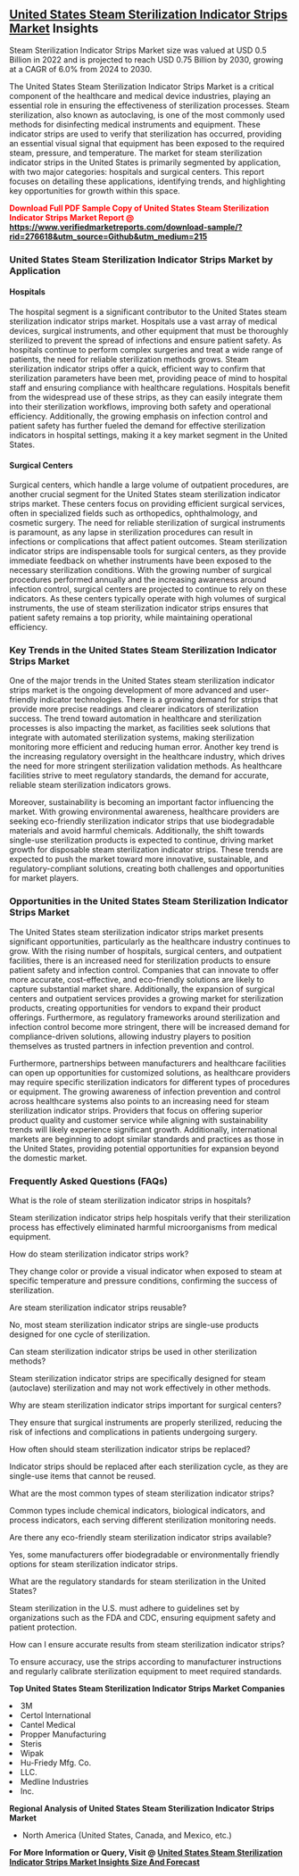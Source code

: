 <h2><a href="https://www.verifiedmarketreports.com/download-sample/?rid=276618&amp;utm_source=Github&amp;utm_medium=215" target="_blank">United States Steam Sterilization Indicator Strips Market</a> Insights</h2><p>Steam Sterilization Indicator Strips Market size was valued at USD 0.5 Billion in 2022 and is projected to reach USD 0.75 Billion by 2030, growing at a CAGR of 6.0% from 2024 to 2030.</p><p><p>The United States Steam Sterilization Indicator Strips Market is a critical component of the healthcare and medical device industries, playing an essential role in ensuring the effectiveness of sterilization processes. Steam sterilization, also known as autoclaving, is one of the most commonly used methods for disinfecting medical instruments and equipment. These indicator strips are used to verify that sterilization has occurred, providing an essential visual signal that equipment has been exposed to the required steam, pressure, and temperature. The market for steam sterilization indicator strips in the United States is primarily segmented by application, with two major categories: hospitals and surgical centers. This report focuses on detailing these applications, identifying trends, and highlighting key opportunities for growth within this space. <b><p><span class=""><span style="color: #ff0000;"><strong>Download Full PDF Sample Copy of United States Steam Sterilization Indicator Strips Market Report</strong> @ </span><a href="https://www.verifiedmarketreports.com/download-sample/?rid=276618&amp;utm_source=Github&amp;utm_medium=215" target="_blank">https://www.verifiedmarketreports.com/download-sample/?rid=276618&amp;utm_source=Github&amp;utm_medium=215</a></span></p></b> <h3>United States Steam Sterilization Indicator Strips Market by Application</h3> <h4>Hospitals</h4> <p>The hospital segment is a significant contributor to the United States steam sterilization indicator strips market. Hospitals use a vast array of medical devices, surgical instruments, and other equipment that must be thoroughly sterilized to prevent the spread of infections and ensure patient safety. As hospitals continue to perform complex surgeries and treat a wide range of patients, the need for reliable sterilization methods grows. Steam sterilization indicator strips offer a quick, efficient way to confirm that sterilization parameters have been met, providing peace of mind to hospital staff and ensuring compliance with healthcare regulations. Hospitals benefit from the widespread use of these strips, as they can easily integrate them into their sterilization workflows, improving both safety and operational efficiency. Additionally, the growing emphasis on infection control and patient safety has further fueled the demand for effective sterilization indicators in hospital settings, making it a key market segment in the United States. <h4>Surgical Centers</h4> <p>Surgical centers, which handle a large volume of outpatient procedures, are another crucial segment for the United States steam sterilization indicator strips market. These centers focus on providing efficient surgical services, often in specialized fields such as orthopedics, ophthalmology, and cosmetic surgery. The need for reliable sterilization of surgical instruments is paramount, as any lapse in sterilization procedures can result in infections or complications that affect patient outcomes. Steam sterilization indicator strips are indispensable tools for surgical centers, as they provide immediate feedback on whether instruments have been exposed to the necessary sterilization conditions. With the growing number of surgical procedures performed annually and the increasing awareness around infection control, surgical centers are projected to continue to rely on these indicators. As these centers typically operate with high volumes of surgical instruments, the use of steam sterilization indicator strips ensures that patient safety remains a top priority, while maintaining operational efficiency. <h3>Key Trends in the United States Steam Sterilization Indicator Strips Market</h3> <p>One of the major trends in the United States steam sterilization indicator strips market is the ongoing development of more advanced and user-friendly indicator technologies. There is a growing demand for strips that provide more precise readings and clearer indicators of sterilization success. The trend toward automation in healthcare and sterilization processes is also impacting the market, as facilities seek solutions that integrate with automated sterilization systems, making sterilization monitoring more efficient and reducing human error. Another key trend is the increasing regulatory oversight in the healthcare industry, which drives the need for more stringent sterilization validation methods. As healthcare facilities strive to meet regulatory standards, the demand for accurate, reliable steam sterilization indicators grows. <p>Moreover, sustainability is becoming an important factor influencing the market. With growing environmental awareness, healthcare providers are seeking eco-friendly sterilization indicator strips that use biodegradable materials and avoid harmful chemicals. Additionally, the shift towards single-use sterilization products is expected to continue, driving market growth for disposable steam sterilization indicator strips. These trends are expected to push the market toward more innovative, sustainable, and regulatory-compliant solutions, creating both challenges and opportunities for market players. <h3>Opportunities in the United States Steam Sterilization Indicator Strips Market</h3> <p>The United States steam sterilization indicator strips market presents significant opportunities, particularly as the healthcare industry continues to grow. With the rising number of hospitals, surgical centers, and outpatient facilities, there is an increased need for sterilization products to ensure patient safety and infection control. Companies that can innovate to offer more accurate, cost-effective, and eco-friendly solutions are likely to capture substantial market share. Additionally, the expansion of surgical centers and outpatient services provides a growing market for sterilization products, creating opportunities for vendors to expand their product offerings. Furthermore, as regulatory frameworks around sterilization and infection control become more stringent, there will be increased demand for compliance-driven solutions, allowing industry players to position themselves as trusted partners in infection prevention and control. <p>Furthermore, partnerships between manufacturers and healthcare facilities can open up opportunities for customized solutions, as healthcare providers may require specific sterilization indicators for different types of procedures or equipment. The growing awareness of infection prevention and control across healthcare systems also points to an increasing need for steam sterilization indicator strips. Providers that focus on offering superior product quality and customer service while aligning with sustainability trends will likely experience significant growth. Additionally, international markets are beginning to adopt similar standards and practices as those in the United States, providing potential opportunities for expansion beyond the domestic market. <h3>Frequently Asked Questions (FAQs)</h3> <p>What is the role of steam sterilization indicator strips in hospitals?</p> <p>Steam sterilization indicator strips help hospitals verify that their sterilization process has effectively eliminated harmful microorganisms from medical equipment.</p> <p>How do steam sterilization indicator strips work?</p> <p>They change color or provide a visual indicator when exposed to steam at specific temperature and pressure conditions, confirming the success of sterilization.</p> <p>Are steam sterilization indicator strips reusable?</p> <p>No, most steam sterilization indicator strips are single-use products designed for one cycle of sterilization.</p> <p>Can steam sterilization indicator strips be used in other sterilization methods?</p> <p>Steam sterilization indicator strips are specifically designed for steam (autoclave) sterilization and may not work effectively in other methods.</p> <p>Why are steam sterilization indicator strips important for surgical centers?</p> <p>They ensure that surgical instruments are properly sterilized, reducing the risk of infections and complications in patients undergoing surgery.</p> <p>How often should steam sterilization indicator strips be replaced?</p> <p>Indicator strips should be replaced after each sterilization cycle, as they are single-use items that cannot be reused.</p> <p>What are the most common types of steam sterilization indicator strips?</p> <p>Common types include chemical indicators, biological indicators, and process indicators, each serving different sterilization monitoring needs.</p> <p>Are there any eco-friendly steam sterilization indicator strips available?</p> <p>Yes, some manufacturers offer biodegradable or environmentally friendly options for steam sterilization indicator strips.</p> <p>What are the regulatory standards for steam sterilization in the United States?</p> <p>Steam sterilization in the U.S. must adhere to guidelines set by organizations such as the FDA and CDC, ensuring equipment safety and patient protection.</p> <p>How can I ensure accurate results from steam sterilization indicator strips?</p> <p>To ensure accuracy, use the strips according to manufacturer instructions and regularly calibrate sterilization equipment to meet required standards.</p></p><p><strong>Top United States Steam Sterilization Indicator Strips Market Companies</strong></p><div data-test-id=""><p><li>3M</li><li> Certol International</li><li> Cantel Medical</li><li> Propper Manufacturing</li><li> Steris</li><li> Wipak</li><li> Hu-Friedy Mfg. Co.</li><li> LLC.</li><li> Medline Industries</li><li> Inc.</li></p><div><strong>Regional Analysis of&nbsp;United States Steam Sterilization Indicator Strips Market</strong></div><ul><li dir="ltr"><p dir="ltr">North America&nbsp;(United States, Canada, and Mexico, etc.)</p></li></ul><p><strong>For More Information or Query, Visit @&nbsp;</strong><strong><a href="https://www.verifiedmarketreports.com/product/steam-sterilization-indicator-strips-market/?utm_source=Github&amp;utm_medium=215" target="_blank">United States Steam Sterilization Indicator Strips Market Insights Size And Forecast</a></strong></p></div>
